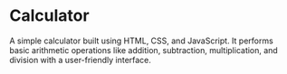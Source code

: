 # Calculator
A simple calculator built using HTML, CSS, and JavaScript. It performs basic arithmetic operations like addition, subtraction, multiplication, and division with a user-friendly interface.
